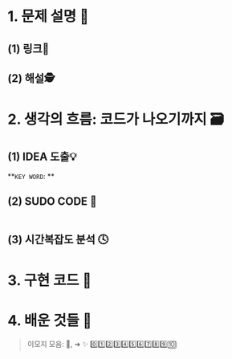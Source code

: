 # 1. 문제 설명 📌

## (1) 링크🔗



## (2) 해설🕵



# 2. 생각의 흐름: 코드가 나오기까지 🗃️

## (1) IDEA 도출💡

**`KEY WORD`: **



## (2) SUDO CODE 📜

```diff

```

## (3) 시간복잡도 분석 🕓



# 3. 구현 코드 🔎



# 4. 배운 것들 🎯





>  이모지 모음: 🤔, ➜ ✨ 0️⃣1️⃣2️⃣3️⃣4️⃣5️⃣6️⃣7️⃣8️⃣9️⃣🔟


